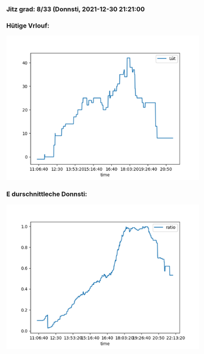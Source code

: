 ### Jitz grad: 8/33 (Donnsti, 2021-12-30 21:21:00

### Hütige Vrlouf:
![Graph](Today.png)

### E durschnittleche Donnsti:
![Graph](Donnsti.png)
